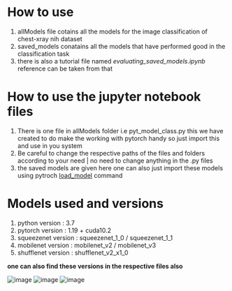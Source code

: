 # **How to use**

1) allModels file cotains all the models for the image classification of chest-xray nih dataset
2) saved_models conatains all the models that have performed good in the classification task
4) there is also a tutorial file named *evaluating_saved_models.ipynb* reference can be taken from that 

# **How to use the jupyter notebook files**

1) There is one file in allModels folder i.e pyt_model_class.py this we have created to do make the working with pytorch handy so just import this and use in you system
2) Be careful to change the respective paths of the files and folders according to your need | no need to change anything in the .py files 
3) the saved models are given here one can also just import these models using pytroch [load_model](https://pytorch.org/tutorials/beginner/saving_loading_models.html) command 

# **Models used and versions**

1) python version : 3.7
2) pytorch version : 1.19 + cuda10.2
3) squeezenet version : squeezenet_1_0 / squeezenet_1_1
4) mobilenet version : mobilenet_v2 / mobilenet_v3
5) shufflenet version : shufflenet_v2_x1_0

**one can also find these versions in the respective files also**

![image](https://user-images.githubusercontent.com/66327437/128642004-30cf757c-ba86-4430-9567-25f00692fa28.png)
![image](https://user-images.githubusercontent.com/66327437/128642021-9825493e-a200-4d4b-a79a-2c35ccaebd5e.png)
![image](https://user-images.githubusercontent.com/66327437/128641989-f769b6e0-195c-4046-bb73-d8304f8aaa3b.png)
